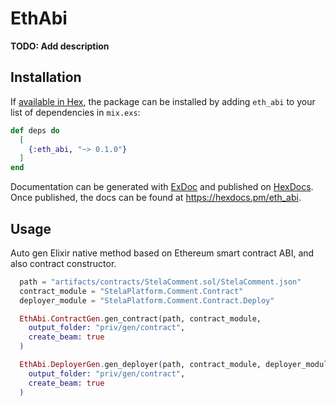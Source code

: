 # EthAbi

**TODO: Add description**

## Installation

If [available in Hex](https://hex.pm/docs/publish), the package can be installed
by adding `eth_abi` to your list of dependencies in `mix.exs`:

```elixir
def deps do
  [
    {:eth_abi, "~> 0.1.0"}
  ]
end
```

Documentation can be generated with [ExDoc](https://github.com/elixir-lang/ex_doc)
and published on [HexDocs](https://hexdocs.pm). Once published, the docs can
be found at <https://hexdocs.pm/eth_abi>.

## Usage

Auto gen Elixir native method based on Ethereum smart contract ABI, and also contract constructor.

```elixir
  path = "artifacts/contracts/StelaComment.sol/StelaComment.json"
  contract_module = "StelaPlatform.Comment.Contract"
  deployer_module = "StelaPlatform.Comment.Contract.Deploy"

  EthAbi.ContractGen.gen_contract(path, contract_module,
    output_folder: "priv/gen/contract",
    create_beam: true
  )

  EthAbi.DeployerGen.gen_deployer(path, contract_module, deployer_module,
    output_folder: "priv/gen/contract",
    create_beam: true
  )
```

